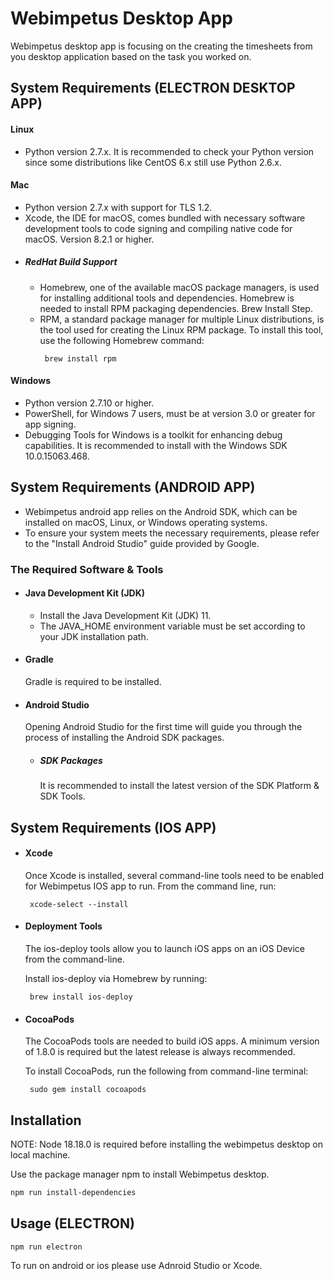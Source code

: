 # Webimpetus Desktop App

Webimpetus desktop app is focusing on the creating the timesheets from you desktop application based on the task you worked on.

## System Requirements (ELECTRON DESKTOP APP)

#### Linux

- Python version 2.7.x. It is recommended to check your Python version since some distributions like CentOS 6.x still use Python 2.6.x.

#### Mac
- Python version 2.7.x with support for TLS 1.2.
- Xcode, the IDE for macOS, comes bundled with necessary software development tools to code signing and compiling native code for macOS. Version 8.2.1 or higher.
- ##### RedHat Build Support
  - Homebrew, one of the available macOS package managers, is used for installing additional tools and dependencies. Homebrew is needed to install RPM packaging dependencies. Brew Install Step.
  - RPM, a standard package manager for multiple Linux distributions, is the tool used for creating the Linux RPM package. To install this tool, use the following Homebrew command:
    ```
     brew install rpm
    ```
#### Windows
- Python version 2.7.10 or higher.
- PowerShell, for Windows 7 users, must be at version 3.0 or greater for app signing.
- Debugging Tools for Windows is a toolkit for enhancing debug capabilities. It is recommended to install with the Windows SDK 10.0.15063.468.


## System Requirements (ANDROID APP)
- Webimpetus android app relies on the Android SDK, which can be installed on macOS, Linux, or Windows operating systems.
- To ensure your system meets the necessary requirements, please refer to the "Install Android Studio" guide provided by Google.

### The Required Software & Tools
- #### Java Development Kit (JDK)
  - Install the Java Development Kit (JDK) 11.
  - The JAVA_HOME environment variable must be set according to your JDK installation path.
- #### Gradle
  Gradle is required to be installed.
- #### Android Studio
  Opening Android Studio for the first time will guide you through the process of installing the Android SDK packages.
  - ##### SDK Packages
    It is recommended to install the latest version of the SDK Platform & SDK Tools.

## System Requirements (IOS APP)
- #### Xcode
  Once Xcode is installed, several command-line tools need to be enabled for Webimpetus IOS app to run. From the command line, run:
  ```
   xcode-select --install
  ```
- #### Deployment Tools
  The ios-deploy tools allow you to launch iOS apps on an iOS Device from the command-line.

  Install ios-deploy via Homebrew by running:
  ```
   brew install ios-deploy
  ```
- #### CocoaPods
  The CocoaPods tools are needed to build iOS apps. A minimum version of 1.8.0 is required but the latest release is always recommended.

  To install CocoaPods, run the following from command-line terminal:
  ```
   sudo gem install cocoapods
  ```

## Installation

NOTE: Node 18.18.0 is required before installing the webimpetus desktop on local machine.

Use the package manager npm to install Webimpetus desktop.

```bash
npm run install-dependencies
```

## Usage (ELECTRON)

```
npm run electron
```

To run on android or ios please use Adnroid Studio or Xcode.